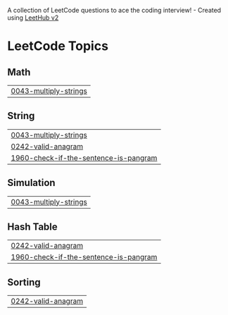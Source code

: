 A collection of LeetCode questions to ace the coding interview! - Created using [LeetHub v2](https://github.com/arunbhardwaj/LeetHub-2.0)
<!---LeetCode Topics Start-->
# LeetCode Topics
## Math
|  |
| ------- |
| [0043-multiply-strings](https://github.com/Ankitwart021/Leetcode_solutions/tree/master/0043-multiply-strings) |
## String
|  |
| ------- |
| [0043-multiply-strings](https://github.com/Ankitwart021/Leetcode_solutions/tree/master/0043-multiply-strings) |
| [0242-valid-anagram](https://github.com/Ankitwart021/Leetcode_solutions/tree/master/0242-valid-anagram) |
| [1960-check-if-the-sentence-is-pangram](https://github.com/Ankitwart021/Leetcode_solutions/tree/master/1960-check-if-the-sentence-is-pangram) |
## Simulation
|  |
| ------- |
| [0043-multiply-strings](https://github.com/Ankitwart021/Leetcode_solutions/tree/master/0043-multiply-strings) |
## Hash Table
|  |
| ------- |
| [0242-valid-anagram](https://github.com/Ankitwart021/Leetcode_solutions/tree/master/0242-valid-anagram) |
| [1960-check-if-the-sentence-is-pangram](https://github.com/Ankitwart021/Leetcode_solutions/tree/master/1960-check-if-the-sentence-is-pangram) |
## Sorting
|  |
| ------- |
| [0242-valid-anagram](https://github.com/Ankitwart021/Leetcode_solutions/tree/master/0242-valid-anagram) |
<!---LeetCode Topics End-->